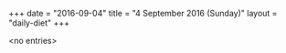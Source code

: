 +++
date = "2016-09-04"
title = "4 September 2016 (Sunday)"
layout = "daily-diet"
+++

<p>&lt;no entries&gt;</p>